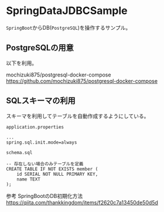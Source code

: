 # SpringDataJDBCSample
`SpringBoot`からDB(`PostgreSQL`)を操作するサンプル。

## PostgreSQLの用意
以下を利用。

mochizuki875/postgresql-docker-compose
https://github.com/mochizuki875/postgresql-docker-compose

## SQLスキーマの利用
スキーマを利用してテーブルを自動作成するようにしている。

`application.properties`
```
...
spring.sql.init.mode=always
```

`schema.sql`
```
-- 存在しない場合のみテーブルを定義
CREATE TABLE IF NOT EXISTS member (
    id SERIAL NOT NULL PRIMARY KEY,
    name TEXT
);
```

参考
SpringBootのDB初期化方法
https://qiita.com/thankkingdom/items/f2620c7a13450de50d5d